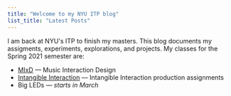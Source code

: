 ```yaml
---
title: "Welcome to my NYU ITP blog"
list_title: "Latest Posts"
---
```

I am back at NYU's ITP to finish my masters. This blog documents my assigments, experiments, explorations, and projects. My classes for the Spring 2021 semester are:
* [MIxD](mixd.md) — Music Interaction Design
* [Intangible Interaction](intangible.md) — Intangible Interaction production assignments
* Big LEDs — *starts in March*